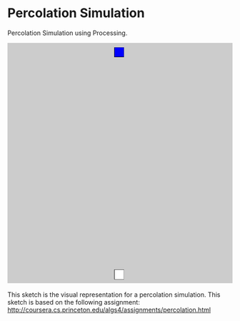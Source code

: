 # Percolation Simulation

Percolation Simulation using Processing.

![](https://github.com/KasperZutterman/Processing-Sketches/blob/master/Percolation_Simulation/Percolation_Simulation.gif)

This sketch is the visual representation for a percolation simulation.
This sketch is based on the following assignment: http://coursera.cs.princeton.edu/algs4/assignments/percolation.html

